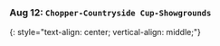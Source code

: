 ### Aug 12:  **`Chopper-Countryside Cup-Showgrounds`**
{: style="text-align: center; vertical-align: middle;"}
